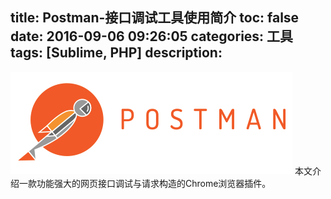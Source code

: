 title: Postman-接口调试工具使用简介
toc: false
date: 2016-09-06 09:26:05
categories: 工具
tags: [Sublime, PHP]
description:
---

![](/img/article/postman.jpg)
本文介绍一款功能强大的网页接口调试与请求构造的Chrome浏览器插件。
<!--more-->